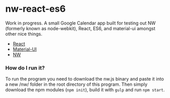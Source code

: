 # nw-react-es6
Work in progress. A small Google Calendar app built for testing 
out NW (formerly known as node-webkit), React, ES6, and material-ui amongst other nice things.
* [React](https://facebook.github.io/react/)
* [Material-UI](http://www.material-ui.com/)
* [NW](http://nwjs.io/)

### How do I run it?
To run the program you need to download the nw.js binary and paste it into a new /nw/ folder in the root directory of this program. Then simply download the npm modules (```npm init```), build it with ```gulp``` and run ```npm start```. 
